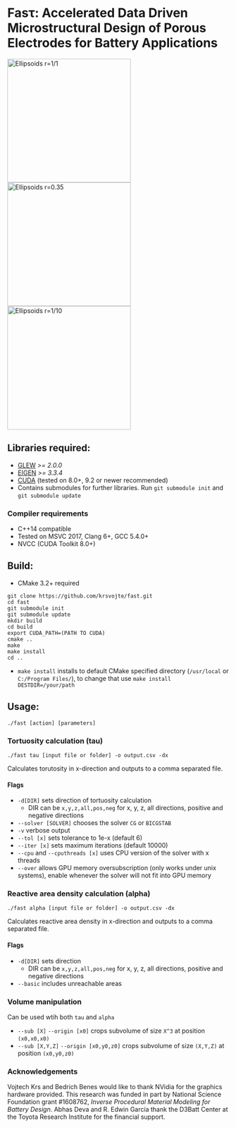 # Fasτ: Accelerated Data Driven Microstructural Design of Porous Electrodes for Battery Applications

<!--
<p align="middle">
<img src="https://github.com/krsvojte/fast/blob/master/images/solver.gif" alt="Solver Tortuosity"/>
</p>
-->

<p align="left">
<img src="https://github.com/krsvojte/fast/blob/master/images/packed_ellipsoids_01.gif" alt="Ellipsoids r=1/1" width="280"/>
<img src="https://github.com/krsvojte/fast/blob/master/images/packed_ellipsoids_035.gif" alt="Ellipsoids r=0.35" width="280"/>
<img src="https://github.com/krsvojte/fast/blob/master/images/packed_ellipsoids_10.gif" alt="Ellipsoids r=1/10" width="280"/>

</p>



## Libraries required:
- [GLEW](http://glew.sourceforge.net/) *>= 2.0.0*
- [EIGEN](http://eigen.tuxfamily.org/index.php?title=Main_Page) *>= 3.3.4*
- [CUDA](https://developer.nvidia.com/cuda-downloads) (tested on 8.0+, 9.2 or newer recommended)
- Contains submodules for further libraries. Run ```git submodule init``` and ```git submodule update```

### Compiler requirements
- C++14 compatible 
- Tested on MSVC 2017, Clang 6+, GCC 5.4.0+
- NVCC (CUDA Toolkit 8.0+)

## Build:
- CMake 3.2+ required

```
git clone https://github.com/krsvojte/fast.git
cd fast
git submodule init
git submodule update
mkdir build
cd build
export CUDA_PATH=(PATH TO CUDA)
cmake .. 
make
make install
cd ..
```

- ```make install``` installs to default CMake specified directory (```/usr/local``` or ```C:/Program Files/```), to change that use ```make install DESTDIR=/your/path```

## Usage:
```
./fast [action] [parameters]
```

### Tortuosity calculation (tau)
```
./fast tau [input file or folder] -o output.csv -dx
```
Calculates torutosity in x-direction and outputs to a comma separated file.
#### Flags
- ```-d[DIR]``` sets direction of tortuosity calculation 
  - DIR can be ```x,y,z,all,pos,neg``` for x, y, z, all directions, positive and negative directions
- ```--solver [SOLVER]``` chooses the solver ```CG``` or ```BICGSTAB```
- ```-v``` verbose output
- ```--tol [x]``` sets tolerance to 1e-x (default 6) 
- ```--iter [x]``` sets maximum iterations (default 10000)
- ```--cpu``` and ```--cputhreads [x]``` uses CPU version of the solver with x threads
- ```--over``` allows GPU memory oversubscription (only works under unix systems), enable whenever the solver will not fit into GPU memory

### Reactive area density calculation (alpha)
```
./fast alpha [input file or folder] -o output.csv -dx 
```
Calculates reactive area density in x-direction and outputs to a comma separated file.
#### Flags
- ```-d[DIR]``` sets direction 
  - DIR can be ```x,y,z,all,pos,neg``` for x, y, z, all directions, positive and negative directions
- ```--basic``` includes unreachable areas

### Volume manipulation
Can be used wtih both ```tau``` and ```alpha```

- ```--sub [X]``` ```--origin [x0]``` crops subvolume of size ```X^3``` at position ```(x0,x0,x0)```
- ```--sub [X,Y,Z]``` ```--origin [x0,y0,z0]``` crops subvolume of size ```(X,Y,Z)``` at position ```(x0,y0,z0)```

### Acknowledgements
Vojtech Krs and Bedrich Benes would  like  to  thank  NVidia  for  the graphics hardware provided.  This research was funded in part by National Science Foundation grant #1608762, *Inverse Procedural Material Modeling for Battery Design*. Abhas Deva and R. Edwin García thank the D3Batt Center at the Toyota Research Institute for the financial support.





